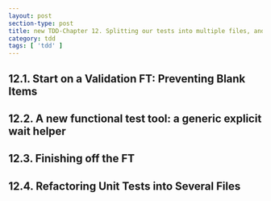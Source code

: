 ```yaml
---
layout: post
section-type: post
title: new TDD-Chapter 12. Splitting our tests into multiple files, and a generic wait helper
category: tdd
tags: [ 'tdd' ]
---
```


## 12.1. Start on a Validation FT: Preventing Blank Items
## 12.2. A new functional test tool: a generic explicit wait helper
## 12.3. Finishing off the FT
## 12.4. Refactoring Unit Tests into Several Files
